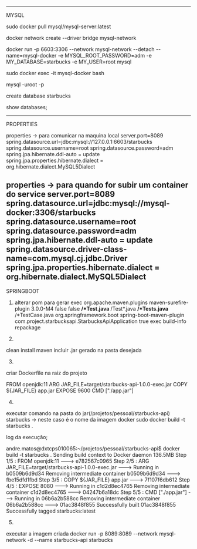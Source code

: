 ------------------------------------------------------------------------------------------------------------------------------------------------------------------
MYSQL

sudo docker pull mysql/mysql-server:latest

docker  network create --driver bridge mysql-network

docker run -p 6603:3306 --network mysql-network --detach --name=mysql-docker -e MYSQL_ROOT_PASSWORD=adm -e MY_DATABASE=starbucks -e MY_USER=root mysql

sudo docker exec -it mysql-docker bash

mysql -uroot -p

create database starbucks

show databases;

------------------------------------------------------------------------------------------------------------------------------------------------------------------
PROPERTIES

properties -> para comunicar na maquina local
server.port=8089
spring.datasource.url=jdbc:mysql://127.0.0.1:6603/starbucks
spring.datasource.username=root
spring.datasource.password=adm
spring.jpa.hibernate.ddl-auto = update
spring.jpa.properties.hibernate.dialect = org.hibernate.dialect.MySQL5Dialect

properties -> para quando for subir um container do service
server.port=8089
spring.datasource.url=jdbc:mysql://mysql-docker:3306/starbucks
spring.datasource.username=root
spring.datasource.password=adm
spring.jpa.hibernate.ddl-auto = update
spring.datasource.driver-class-name=com.mysql.cj.jdbc.Driver
spring.jpa.properties.hibernate.dialect = org.hibernate.dialect.MySQL5Dialect
------------------------------------------------------------------------------------------------------------------------------------------------------------------
SPRINGBOOT

1. alterar pom para gerar exec
    <build>
        <plugins>
            <plugin>
                <groupId>org.apache.maven.plugins</groupId>
                <artifactId>maven-surefire-plugin</artifactId>
                <version>3.0.0-M4</version>
                <configuration>
                    <testFailureIgnore>false</testFailureIgnore>
                    <skip>false</skip>
                    <includes>
                        <include>**/*Test.java</include>
                        <include>**/Test*.java</include>
                        <include>**/*Tests.java</include>
                        <include>**/*TestCase.java</include>
                    </includes>
                </configuration>
            </plugin>
            <plugin>
                <groupId>org.springframework.boot</groupId>
                <artifactId>spring-boot-maven-plugin</artifactId>
                <configuration>
                    <mainClass>com.project.starbucksapi.StarbucksApiApplication</mainClass>
                    <executable>true</executable>
                    <classifier>exec</classifier>
                </configuration>
                <executions>
                    <execution>
                        <goals>
                            <goal>build-info</goal>
                            <goal>repackage</goal>
                        </goals>
                    </execution>
                </executions>
            </plugin>
        </plugins>
    </build>

2.
clean install maven
incluir .jar gerado na pasta desejada

3.
criar Dockerfile na raiz do projeto

FROM openjdk:11
ARG JAR_FILE=target/starbucks-api-1.0.0-exec.jar
COPY ${JAR_FILE} app.jar
EXPOSE 9600
CMD ["./app.jar"]

4.
executar comando na pasta do jar(/projetos/pessoal/starbucks-api)
starbucks -> neste caso é o nome da imagem docker
sudo docker build -t starbucks .

log da execução;

andre.matos@dxtcps010065:~/projetos/pessoal/starbucks-api$ docker build -t starbucks .
Sending build context to Docker daemon  136.5MB
Step 1/5 : FROM openjdk:11
 ---> e782567c0965
Step 2/5 : ARG JAR_FILE=target/starbucks-api-1.0.0-exec.jar
 ---> Running in b0509b6d9d34
Removing intermediate container b0509b6d9d34
 ---> fbe15dfd1fbd
Step 3/5 : COPY ${JAR_FILE} app.jar
 ---> 7f107f6db612
Step 4/5 : EXPOSE 8080
 ---> Running in c1d2d8ec4765
Removing intermediate container c1d2d8ec4765
 ---> 04247b6a18dc
Step 5/5 : CMD ["./app.jar"]
 ---> Running in 06b6a2b588cc
Removing intermediate container 06b6a2b588cc
 ---> 01ac3848f855
Successfully built 01ac3848f855
Successfully tagged starbucks:latest

5.
executar a imagem criada
docker run -p 8089:8089 --network mysql-network -d --name starbucks-api starbucks
